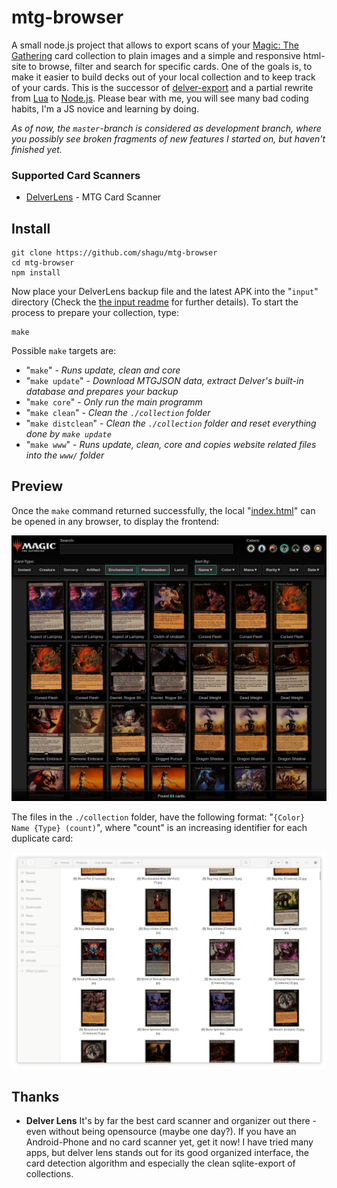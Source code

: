 # mtg-browser

A small node.js project that allows to export scans of your [Magic: The Gathering](https://magic.wizards.com) card collection to plain images and a simple and responsive html-site to browse, filter and search for specific cards. One of the goals is, to make it easier to build decks out of your local collection and to keep track of your cards. This is the successor of [delver-export](https://github.com/shagu/delverexport) and a partial rewrite from [Lua](https://www.lua.org) to [Node.js](https://nodejs.org). Please bear with me, you will see many bad coding habits, I'm a JS novice and learning by doing.

*As of now, the `master`-branch is considered as development branch, where you possibly see broken fragments of new features I started on, but haven't finished yet.*

### Supported Card Scanners

  - [DelverLens](https://www.delverlab.com) - MTG Card Scanner

## Install

    git clone https://github.com/shagu/mtg-browser
    cd mtg-browser
    npm install

Now place your DelverLens backup file and the latest APK into the "`input`" directory (Check the [the input readme](input/README.md) for further details).
To start the process to prepare your collection, type:

    make

Possible `make` targets are:

  - "`make`" - *Runs update, clean and core*
  - "`make update`" - *Download MTGJSON data, extract Delver's built-in database and prepares your backup*
  - "`make core`" - *Only run the main programm*
  - "`make clean`" - *Clean the `./collection` folder*
  - "`make distclean`" - *Clean the `./collection` folder and reset everything done by `make update`*
  - "`make www`" - *Runs update, clean, core and copies website related files into the `www/` folder*

## Preview

Once the `make` command returned successfully, the local "[index.html](index.html)" can be opened in any browser, to display the frontend:

![preview.jpg](preview.jpg)

The files in the `./collection` folder, have the following format: "`{Color} Name {Type} (count)`", where "count" is an increasing identifier for each duplicate card:

![files.png](files.png)

## Thanks

- **Delver Lens**
It's by far the best card scanner and organizer out there - even without being opensource (maybe one day?). If you have an Android-Phone and no card scanner yet, get it now! I have tried many apps, but delver lens stands out for its good organized interface, the card detection algorithm and especially the clean sqlite-export of collections.
